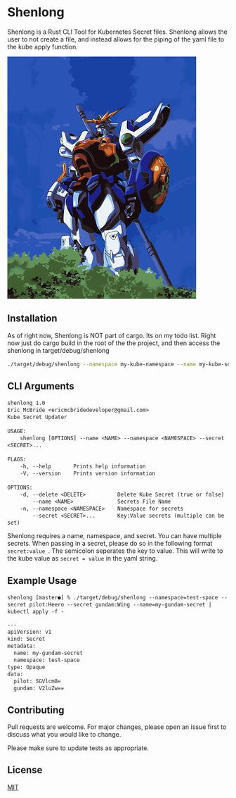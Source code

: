 # Shenlong
Shenlong is a Rust CLI Tool for Kubernetes Secret files. Shenlong allows the user to not create a file, and instead allows for the piping of the yaml file to the kube apply function.  

![Shenlong](shenlong.jpg?raw=true "Shenlong")

## Installation
As of right now, Shenlong is NOT part of cargo.  Its on my todo list.  Right now just do cargo build in the root of the the project, and then access the shenlong in target/debug/shenlong
```bash
./target/debug/shenlong --namespace my-kube-namespace --name my-kube-secrets --secret FOO:BOI | kubectl apply -f -
```

## CLI Arguments
```
shenlong 1.0
Eric McBride <ericmcbridedeveloper@gmail.com>
Kube Secret Updater

USAGE:
    shenlong [OPTIONS] --name <NAME> --namespace <NAMESPACE> --secret <SECRET>...

FLAGS:
    -h, --help       Prints help information
    -V, --version    Prints version information

OPTIONS:
    -d, --delete <DELETE>          Delete Kube Secret (true or false)
        --name <NAME>              Secrets File Name
    -n, --namespace <NAMESPACE>    Namespace for secrets
        --secret <SECRET>...       Key:Value secrets (multiple can be set)
```

Shenlong requires a name, namespace, and secret.  You can have multiple secrets.  When passing in a secret, please do so in the following format ```secret:value ```.  The semicolon seperates the key to value.  This will write to the kube value as `secret = value` in the yaml string.


## Example Usage
```
shenlong [master●] % ./target/debug/shenlong --namespace=test-space --secret pilot:Heero --secret gundam:Wing --name=my-gundam-secret | kubectl apply -f -
```

```
---
apiVersion: v1
kind: Secret
metadata:
  name: my-gundam-secret
  namespace: test-space
type: Opaque
data:
  pilot: SGVlcm8=
  gundam: V2luZw==
```

## Contributing
Pull requests are welcome. For major changes, please open an issue first to discuss what you would like to change.

Please make sure to update tests as appropriate.

## License
[MIT](https://choosealicense.com/licenses/mit/)
